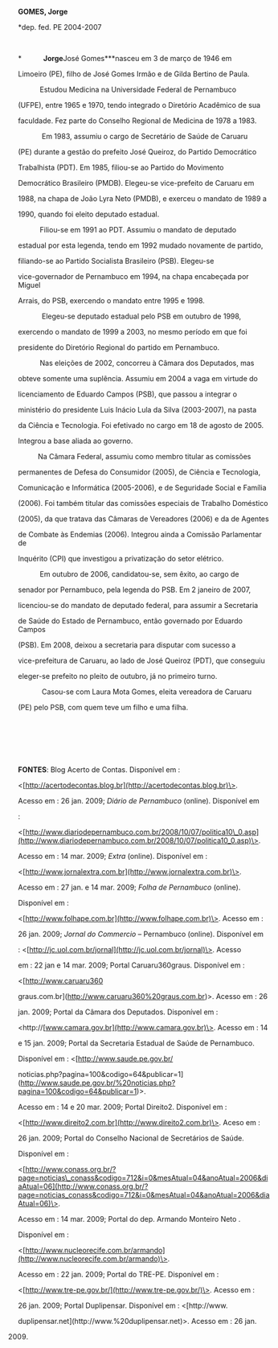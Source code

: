 **GOMES, Jorge**



\*dep. fed. PE 2004-2007



 



*           **Jorge**José Gomes***nasceu em 3 de março de 1946 em

Limoeiro (PE), filho de José Gomes Irmão e de Gilda Bertino de Paula.



           Estudou Medicina na Universidade Federal de Pernambuco

(UFPE), entre 1965 e 1970, tendo integrado o Diretório Acadêmico de sua

faculdade. Fez parte do Conselho Regional de Medicina de 1978 a 1983.



            Em 1983, assumiu o cargo de Secretário de Saúde de Caruaru

(PE) durante a gestão do prefeito José Queiroz, do Partido Democrático

Trabalhista (PDT). Em 1985, filiou-se ao Partido do Movimento

Democrático Brasileiro (PMDB). Elegeu-se vice-prefeito de Caruaru em

1988, na chapa de João Lyra Neto (PMDB), e exerceu o mandato de 1989 a

1990, quando foi eleito deputado estadual.



           Filiou-se em 1991 ao PDT. Assumiu o mandato de deputado

estadual por esta legenda, tendo em 1992 mudado novamente de partido,

filiando-se ao Partido Socialista Brasileiro (PSB). Elegeu-se

vice-governador de Pernambuco em 1994, na chapa encabeçada por Miguel

Arrais, do PSB, exercendo o mandato entre 1995 e 1998.



            Elegeu-se deputado estadual pelo PSB em outubro de 1998,

exercendo o mandato de 1999 a 2003, no mesmo período em que foi

presidente do Diretório Regional do partido em Pernambuco.



           Nas eleições de 2002, concorreu à Câmara dos Deputados, mas

obteve somente uma suplência. Assumiu em 2004 a vaga em virtude do

licenciamento de Eduardo Campos (PSB), que passou a integrar o

ministério do presidente Luis Inácio Lula da Silva (2003-2007), na pasta

da Ciência e Tecnologia. Foi efetivado no cargo em 18 de agosto de 2005.

Integrou a base aliada ao governo.



          Na Câmara Federal, assumiu como membro titular as comissões

permanentes de Defesa do Consumidor (2005), de Ciência e Tecnologia,

Comunicação e Informática (2005-2006), e de Seguridade Social e Família

(2006). Foi também titular das comissões especiais de Trabalho Doméstico

(2005), da que tratava das Câmaras de Vereadores (2006) e da de Agentes

de Combate às Endemias (2006). Integrou ainda a Comissão Parlamentar de

Inquérito (CPI) que investigou a privatização do setor elétrico.



           Em outubro de 2006, candidatou-se, sem êxito, ao cargo de

senador por Pernambuco, pela legenda do PSB. Em 2 janeiro de 2007,

licenciou-se do mandato de deputado federal, para assumir a Secretaria

de Saúde do Estado de Pernambuco, então governado por Eduardo Campos

(PSB). Em 2008, deixou a secretaria para disputar com sucesso a

vice-prefeitura de Caruaru, ao lado de José Queiroz (PDT), que conseguiu

eleger-se prefeito no pleito de outubro, já no primeiro turno.



            Casou-se com Laura Mota Gomes, eleita vereadora de Caruaru

(PE) pelo PSB, com quem teve um filho e uma filha.



 



 



 



**FONTES**: Blog Acerto de Contas. Disponível em :

\<[http://acertodecontas.blog.br](http://acertodecontas.blog.br)\>.

Acesso em : 26 jan. 2009; *Diário de Pernambuco* (online). Disponível em

:

\<[http://www.diariodepernambuco.com.br/2008/10/07/politica10\_0.asp](http://www.diariodepernambuco.com.br/2008/10/07/politica10_0.asp)\>.

Acesso em : 14 mar. 2009; *Extra* (online). Disponível em :

\<[http://www.jornalextra.com.br](http://www.jornalextra.com.br)\>.

Acesso em : 27 jan. e 14 mar. 2009; *Folha de Pernambuco* (online).

Disponível em :

\<[http://www.folhape.com.br](http://www.folhape.com.br)\>. Acesso em :

26 jan. 2009; *Jornal do Commercio* – Pernambuco (online). Disponível em

: \<[http://jc.uol.com.br/jornal](http://jc.uol.com.br/jornal)\>. Acesso

em : 22 jan e 14 mar. 2009; Portal Caruaru360graus. Disponível em :

\<[http://www.caruaru360

graus.com.br](http://www.caruaru360%20graus.com.br)\>. Acesso em : 26

jan. 2009; Portal da Câmara dos Deputados. Disponível em :

\<http://[www.camara.gov.br](http://www.camara.gov.br)\>. Acesso em : 14

e 15 jan. 2009; Portal da Secretaria Estadual de Saúde de Pernambuco.

Disponível em : \<[http://www.saude.pe.gov.br/

noticias.php?pagina=100&codigo=64&publicar=1](http://www.saude.pe.gov.br/%20noticias.php?pagina=100&codigo=64&publicar=1)\>.

Acesso em : 14 e 20 mar. 2009; Portal Direito2. Disponível em :

\<[http://www.direito2.com.br](http://www.direito2.com.br)\>. Aceso em :

26 jan. 2009; Portal do Conselho Nacional de Secretários de Saúde.

Disponível em :

\<[http://www.conass.org.br/?page=noticias\_conass&codigo=712&i=0&mesAtual=04&anoAtual=2006&diaAtual=06](http://www.conass.org.br/?page=noticias_conass&codigo=712&i=0&mesAtual=04&anoAtual=2006&diaAtual=06)\>.

Acesso em : 14 mar. 2009; Portal do dep. Armando Monteiro Neto .

Disponível em :

\<[http://www.nucleorecife.com.br/armando](http://www.nucleorecife.com.br/armando)\>.

Acesso em : 22 jan. 2009; Portal do TRE-PE. Disponível em :

\<[http://www.tre-pe.gov.br/](http://www.tre-pe.gov.br/)\>. Acesso em :

26 jan. 2009; Portal Duplipensar. Disponível em : \<[http://www.

duplipensar.net](http://www.%20duplipensar.net)\>. Acesso em : 26 jan.

2009.



 

